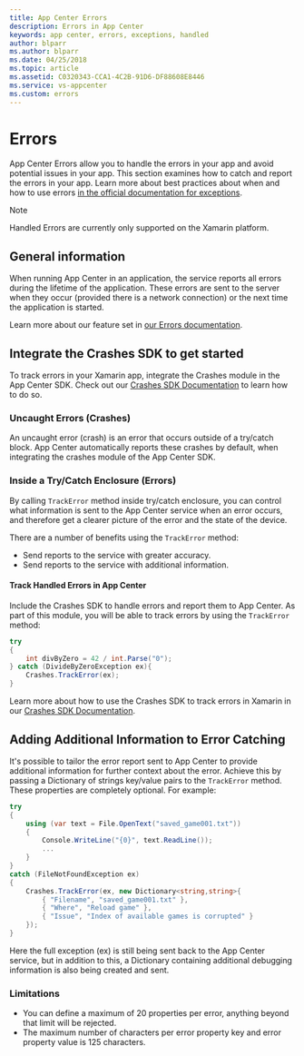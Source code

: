 ```yaml
---
title: App Center Errors
description: Errors in App Center
keywords: app center, errors, exceptions, handled
author: blparr
ms.author: blparr
ms.date: 04/25/2018
ms.topic: article
ms.assetid: C0320343-CCA1-4C2B-91D6-DF88608E8446
ms.service: vs-appcenter
ms.custom: errors
---
```


# Errors

App Center Errors allow you to handle the errors in your app and avoid potential issues in your app. This section examines how to catch and report the errors in your app. Learn more about best practices about when and how to use errors [in the official documentation for exceptions](https://docs.microsoft.com/en-us/dotnet/csharp/programming-guide/exceptions/using-exceptions).

> [!NOTE]
> Handled Errors are currently only supported on the Xamarin platform.


## General information

When running App Center in an application, the service reports all errors during the lifetime of the application. These errors are sent to the server when they occur (provided there is a network connection) or the next time the application is started.

Learn more about our feature set in [our Errors documentation](~/errors/featureset.md).


## Integrate the Crashes SDK to get started

To track errors in your Xamarin app, integrate the Crashes module in the App Center SDK. Check out our [Crashes SDK Documentation](~/sdk/getting-started/xamarin.md) to learn how to do so.

### Uncaught Errors (Crashes)

An uncaught error (crash) is an error that occurs outside of a try/catch block. App Center automatically reports these crashes by default, when integrating the crashes module of the App Center SDK.

### Inside a Try/Catch Enclosure (Errors)

By calling `TrackError` method inside try/catch enclosure, you can control what information is sent to the App Center service when an error occurs, and therefore get a clearer picture of the error and the state of the device.

There are a number of benefits using the `TrackError` method:

- Send reports to the service with greater accuracy.
- Send reports to the service with additional information.


#### Track Handled Errors in App Center

Include the Crashes SDK to handle errors and report them to App Center. As part of this module, you will be able to track errors by using the `TrackError` method:

```csharp
try
{
    int divByZero = 42 / int.Parse("0");
} catch (DivideByZeroException ex){
    Crashes.TrackError(ex);
}
```

Learn more about how to use the Crashes SDK to track errors in Xamarin in our [Crashes SDK Documentation](~/sdk/crashes/xamarin.md).


## Adding Additional Information to Error Catching

It's possible to tailor the error report sent to App Center to provide additional information for further context about the error. Achieve this by passing a Dictionary of strings key/value pairs to the `TrackError` method. These properties are completely optional. For example:

```csharp
try
{
    using (var text = File.OpenText("saved_game001.txt"))
    {
        Console.WriteLine("{0}", text.ReadLine());
        ...
    }
}
catch (FileNotFoundException ex)
{
    Crashes.TrackError(ex, new Dictionary<string,string>{
        { "Filename", "saved_game001.txt" },
        { "Where", "Reload game" },
        { "Issue", "Index of available games is corrupted" }
    });
}
```

Here the full exception (ex) is still being sent back to the App Center service, but in addition to this, a Dictionary containing additional debugging information is also being created and sent.

### Limitations

- You can define a maximum of 20 properties per error, anything beyond that limit will be rejected.
- The maximum number of characters per error property key and error property value is 125 characters.
